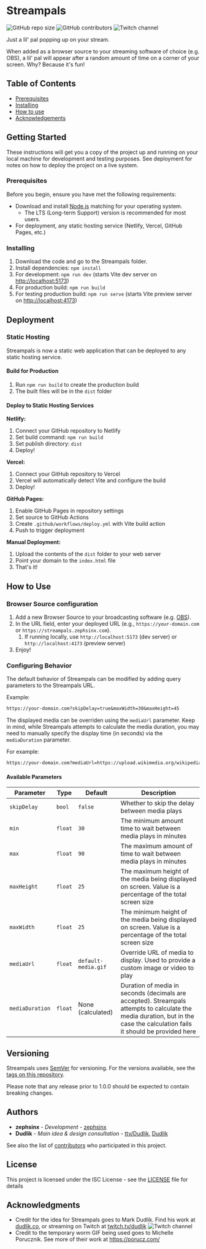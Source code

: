 # Streampals

![GitHub repo size](https://img.shields.io/github/repo-size/zephsinx/Streampals)
![GitHub contributors](https://img.shields.io/github/contributors/zephsinx/Streampals)
![Twitch channel](https://img.shields.io/twitch/status/zephsinx?style=social)

Just a lil' pal popping up on your stream.

When added as a browser source to your streaming software of choice (e.g. OBS), a lil' pal will appear after a random
amount of time on a corner of your screen. Why? Because it's fun!

## Table of Contents

- [Prerequisites](#prerequisites)
- [Installing](#installing)
- [How to use](#how-to-use)
- [Acknowledgements](#acknowledgments)

## Getting Started

These instructions will get you a copy of the project up and running on your local machine for development and testing
purposes. See deployment for notes on how to deploy the project on a live system.

### Prerequisites

Before you begin, ensure you have met the following requirements:

- Download and install [Node.js](https://nodejs.org/en/download/) matching for your operating system.
  - The LTS (Long-term Support) version is recommended for most users.
- For deployment, any static hosting service (Netlify, Vercel, GitHub Pages, etc.)

### Installing

1. Download the code and go to the Streampals folder.
2. Install dependencies: `npm install`
3. For development: `npm run dev` (starts Vite dev server on <http://localhost:5173>)
4. For production build: `npm run build`
5. For testing production build: `npm run serve` (starts Vite preview server on <http://localhost:4173>)

## Deployment

### Static Hosting

Streampals is now a static web application that can be deployed to any static hosting service.

#### Build for Production

1. Run `npm run build` to create the production build
2. The built files will be in the `dist` folder

#### Deploy to Static Hosting Services

**Netlify:**

1. Connect your GitHub repository to Netlify
2. Set build command: `npm run build`
3. Set publish directory: `dist`
4. Deploy!

**Vercel:**

1. Connect your GitHub repository to Vercel
2. Vercel will automatically detect Vite and configure the build
3. Deploy!

**GitHub Pages:**

1. Enable GitHub Pages in repository settings
2. Set source to GitHub Actions
3. Create `.github/workflows/deploy.yml` with Vite build action
4. Push to trigger deployment

**Manual Deployment:**

1. Upload the contents of the `dist` folder to your web server
2. Point your domain to the `index.html` file
3. That's it!

## How to Use

### Browser Source configuration

1. Add a new Browser Source to your broadcasting software (e.g. [OBS](https://obsproject.com/kb/browser-source)).
2. In the URL field, enter your deployed URL (e.g., `https://your-domain.com` or `https://streampals.zephsinx.com`).
   1. If running locally, use `http://localhost:5173` (dev server) or `http://localhost:4173` (preview server)
3. Enjoy!

### Configuring Behavior

The default behavior of Streampals can be modified by adding query parameters to the Streampals URL.

Example:

```markdown
https://your-domain.com?skipDelay=true&maxWidth=30&maxHeight=45
```

The displayed media can be overriden using the `mediaUrl` parameter. Keep in mind, while Streampals attempts to
calculate the media duration, you may need to manually specify the display time (in seconds) via the `mediaDuration`
parameter.

For example:

```markdown
https://your-domain.com?mediaUrl=https://upload.wikimedia.org/wikipedia/commons/2/2c/Rotating_earth_%28large%29.gif&mediaDuration=2.75
```

#### Available Parameters

| Parameter       | Type    | Default             | Description                                                                                                                                                                 |
| --------------- | ------- | ------------------- | --------------------------------------------------------------------------------------------------------------------------------------------------------------------------- |
| `skipDelay`     | `bool`  | `false`             | Whether to skip the delay between media plays                                                                                                                               |
| `min`           | `float` | `30`                | The minimum amount time to wait between media plays in minutes                                                                                                              |
| `max`           | `float` | `90`                | The maximum amount of time to wait between media plays in minutes                                                                                                           |
| `maxHeight`     | `float` | `25`                | The maximum height of the media being displayed on screen. Value is a percentage of the total screen size                                                                   |
| `maxWidth`      | `float` | `25`                | The minimum height of the media being displayed on screen. Value is a percentage of the total screen size                                                                   |
| `mediaUrl`      | `float` | `default-media.gif` | Override URL of media to display. Used to provide a custom image or video to play                                                                                           |
| `mediaDuration` | `float` | None (calculated)   | Duration of media in seconds (decimals are accepted). Streampals attempts to calculate the media duration, but in the case the calculation fails it should be provided here |

## Versioning

Streampals uses [SemVer](http://semver.org/) for versioning. For the versions available, see
the [tags on this repository](https://github.com/your/project/tags).

Please note that any release prior to 1.0.0 should be expected to contain breaking changes.

## Authors

- **zephsinx** - _Development_ - [zephsinx](https://github.com/zephsinx)
- **Dudlik** - _Main idea & design consultation_ - [ttv/Dudlik](https://twitch.tv/dudlik), [Dudlik](https://dudlik.co)

See also the list of [contributors](https://github.com/your/project/contributors) who participated in this project.

## License

This project is licensed under the ISC License - see the [LICENSE](LICENSE) file for details

## Acknowledgments

- Credit for the idea for Streampals goes to Mark Dudlik. Find his work at [dudlik.co](https://dudlik.co), or
  streaming on Twitch
  at [twitch.tv/dudlik](https://twitch.tv/dudlik) ![Twitch channel](https://img.shields.io/twitch/status/dudlik?style=social)
- Credit to the temporary worm GIF being used goes to Michelle Porucznik. See more of their work at <https://porucz.com/>
